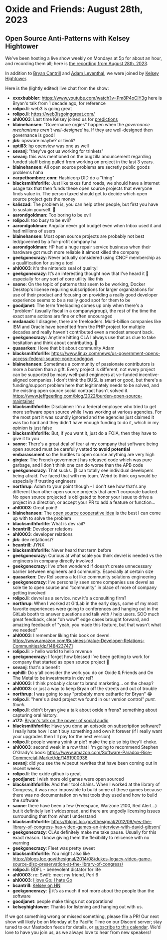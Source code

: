 # Oxide and Friends: August 28th, 2023

## Open Source Anti-Patterns with Kelsey Hightower

We've been hosting a live show weekly on Mondays at 5p for about an hour,
and recording them all; here is
[the recording from August 28th, 2023](https://youtu.be/13ctYOu8TsA).

In addition to
[Bryan Cantrill](https://mastodon.social/@bcantrill) and
[Adam Leventhal](https://mastodon.social/@ahl),
we were joined by
[Kelsey Hightower](https://mastodon.social/@kelseyhightower).

Here is the (lightly edited) live chat from the show:

- **xxxxbubbler**: https://www.youtube.com/watch?v=Pm8P4oCIY3g here is Bryan's talk from 1 decade ago, for reference
- **rolipo.li**: web3 is going great
- **rolipo.li**: https://web3isgoinggreat.com/
- **ahl0003**: Last time Kelsey joined us for [predictions](https://github.com/oxidecomputer/oxide-and-friends/blob/master/2022_01_03.md)
- **blainehansen**: "Governance orgies" happen when the *governance mechanisms aren't well-designed* ha. If they are well-designed then governance is good!
- **jbk**: opsware maybe? or tivoli?
- **uptill3**: hp openview was one as well
- **sevanj**: "they've got us working for trinkets"
- **sevanj**: this was mentioned on the bugzilla anouncement regarding funded staff being pulled from working on project in the last 3 years.
- **blainehansen**: All open source problems are secretly public goods problems haha
- **carpetbomberz.com**: Hashicorp DID do a "thing"
- **blacksmithforlife**: Just like taxes fund roads, we should have a internet usage tax that then funds these open source projects that everyone finds value in. The person taxed should get to decide which open source project gets the money
- **kaliszad**: The problem is, you can help other people, but first you have to sustain yourself. 🙂
- **aarondgoldman**: Too boring to be evil
- **rolipo.li**: too busy to be evil?
- **aarondgoldman**: Angular never got budget even when Inbox used it and had millions of users
- **blainehansen**: Most open source projects are probably not best led/governed by a for-profit company ha
- **aarondgoldman**: HP had a huge repair service business when their hardware got much more reliable it almost killed the company
- **geekgonecrazy**: Never actually considered using CNCF membership as a qualification for using a tool
- **ahl0003**: it's the nintendo seal of quality!
- **geekgonecrazy**: It’s an interesting thought now that I’ve heard it 🙈 especially for any sort of core utility like this
- **saone**: On the topic of patterns that seem to be working, Docker Desktop's license requiring subscriptions for larger organizations for use of their product and focusing on providing a really good developer experience seems to be a really good spot for them to be
- **goodjanet**: The term freeloading comes up only when there's a "problem" (usually fiscal in a company/group), the rest of the time the exact same actions are fine or often encouraged
- **mrdanack**: I disagree, there are freeloaders. Multi-billion companies like IBM and Oracle have benefited from the PHP project for multiple decades and really haven't contributed even a modest amount back.
- **geekgonecrazy**: Anytime hitting CLA I always use that as clue to take hesitation and think about contributing. 🙈
- **quasarken**: I love that bit about community Adam
- **blacksmithforlife**: https://www.linux.com/news/us-government-opens-access-federal-source-code-codegov/
- **blainehansen**: Sometimes a community of passionate contributors is more a burden than a gift. Every project is different, not every project can be supported by many well-paid engineers at vc-funded incentive-aligned companies. I don't think the BUSL is smart or good, but there's a funding/support problem here that legitimately needs to be solved, and the existing open source social contract hasn't solved it. https://www.jeffgeerling.com/blog/2022/burden-open-source-maintainer
- **blacksmithforlife**: Disclaimer: I'm a federal employee who tried to get more software open source while I was working at various agencies. For the most part it was soundly ignored and the agencies just claimed it was too hard and they didn't have enough funding to do it, which in my opinion is just false
- **blacksmithforlife**: But, if you want it, just do a FOIA, then they have to give it to you
- **saone**: There's a great deal of fear at my company that software being open sourced must be carefully vetted **to avoid potential embarassment** so the hurdles to open source anything are very high
- **girgias**: The French government has released code which was pure garbage, and I don't think one can do worse than the APB code
- **geekgonecrazy**: That sucks.  😬I can totally see individual developers being afraid.  I’ve faced that with my team.  Weird to think org would be especially if trusting engineers
- **northrup**: Adam to your point though - I don't see how that's any different than other open source projects that aren't corporate backed. No open source projected is obligated to honor your issue to drive a project in a direction, or accept your PR to add a feature or function...
- **ahl0003**: Great point!
- **blainehansen**: The [open source cooperative idea](https://blainehansen.me/post/open-source-cooperatives/) is the best I can come up with to solve the problem
- **blacksmithforlife**: What is dev rail?
- **bcantrill**: Developer relations
- **ahl0003**: developer relations
- **jbk**: dev rel(ations)?
- **bcantrill**: JYNX
- **blacksmithforlife**: Never heard that term before
- **geekgonecrazy**: Curious at what scale you think devrel is needed vs the engineers in company directly involved
- **geekgonecrazy**: I’ve often wondered if doesn’t create unnecessary barrier between engineers and community.  Especially at certain size
- **quasarken**: Dev Rel seems a lot like community solutions engineering
- **geekgonecrazy**: I’ve personally seen some companies use devrel as sole tie to open source and “community” in place of more of company getting involved
- **rolipo.li**: devrel as a service. now it's a consulting firm?
- **northrup**: When I worked at GitLab in the early days, some of my most favorite experiences were going to conferences and hanging out in the GitLab booth to answer questions and talk with / help users. SOO much great feedback, clear "oh wow!" edge cases brought forward, and amazing feedback of "yeah, you made this feature, but that wasn't what we needed"
- **ahl0003**: I remember liking this book on devrel: https://www.amazon.com/Business-Value-Developer-Relations-Communities/dp/1484237471
- **rolipo.li**: > hello world to hello revenue
- **geekgonecrazy**: I forget how blessed I’ve been getting to work for company that started as open source project 🙈
- **sevanj**: that's a benefit
- **ophilli**: Do y'all consider the work you do on Oxide & Friends and On The Metal to be investments in dev rel?
- **ahl0003**: I think probably closer to brand marketing... on the cheap?
- **ahl0003**: or just a way to keep Bryan off the streets and out of trouble
- **northrup**: I was going to say "probably more cathartic for Bryan" 😂
- **rolipo.li**: "here's a dead project we found in our version control" *punt. thunk.*
- **rolipo.li**: didn't bryan give a talk about oxide n frens? something about capturing oral history.
- **a172**: [Bryan's talk on the power of social audio](https://www.youtube.com/watch?v=W8qiDhlFVCE)
- **blacksmithforlife**: Have you done an episode on subscription software? I really hate how I can't buy something and own it forever (if I really want your upgrades then I'll pay for the next version)
- **rolipo.li**: people wanna yoink ur pie? make the pie so big they'll choke.
- **ahl0003**: second week in a row that I 'm going to recommend Stephen O'Grady's book: https://www.amazon.com/Software-Paradox-Rise-Commercial-Market/dp/1491900938
- **sevanj**: did you see the wipeout rewrites that have been coming out in recent weeks
- **rolipo.li**: the oxide github is great
- **goodjanet**: i wish more old games were open sourced
- **blacksmithforlife**: And their tool chains. When I worked at the library of Congress, it was near impossible to build some of these games because there was no documentation on what tools they used and how to build the software
- **saone**: there have been a few (Freespace, Warzone 2100, Red Alert...) but it definitely isn't widespread, and there are ungodly licensing issues surrounding that from what I understand
- **blacksmithforlife**: https://blogs.loc.gov/thesignal/2012/09/yes-the-library-of-congress-has-video-games-an-interview-with-david-gibson/
- **geekgonecrazy**: CLAs definitely make me take pause.  Usually for this exact reason.  I know giving them the flexibility to relicense with no warning
- **geekgonecrazy**: Fleet was pretty sweet
- **blacksmithforlife**: You might also like https://blogs.loc.gov/thesignal/2014/08/dukes-legacy-video-game-source-disc-preservation-at-the-library-of-congress/
- **rolipo.li**: BDFL - benevolent dictator for life
- **ahl0003**: re: Swift: meet my friend, Perl 6
- **ahl0003**: [I love Go; I hate Go](http://dtrace.org/blogs/ahl/2016/08/02/i-love-go-i-hate-go/)
- **bcantrill**: [Kelsey on HN](https://news.ycombinator.com/item?id=8489954)
- **geekgonecrazy**: 💯 it’s as much if not more about the people than the software
- **goodjanet**: people make things not corporations!
- **kelseyhightower**: Thanks for listening and hanging out with us.

If we got something wrong or missed something, please file a PR!
Our next show will likely be on Monday at 5p Pacific Time on our Discord
server; stay tuned to our Mastodon feeds for details, or [subscribe to this
calendar](https://sesh.fyi/api/calendar/v2/iMdFbuFRupMwuTiwvXswNU.ics).  We'd
love to have you join us, as we always love to hear from new speakers!

